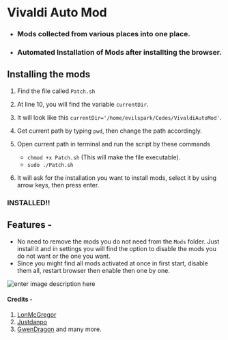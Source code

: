 # Vivaldi Auto Mod

 - ### Mods collected from various places into one place. 
 -  ### Automated Installation of Mods after installting the browser.

## Installing the mods

1. Find the file called `Patch.sh`
2. At line 10, you will find the variable `currentDir`.
3. It will look like this `currentDir='/home/evilspark/Codes/VivaldiAutoMod'`.
4. Get current path by typing `pwd`, then change the path accordingly.
5. Open current path in terminal and run the script by these commands
	- `chmod +x Patch.sh` (This will make the file executable).
	 - `sudo ./Patch.sh`

6. It will ask for the installation you want to install mods, select it by using arrow keys, then press enter.

### INSTALLED!!


## Features - 
- No need to remove the mods you do not need from the `Mods` folder. Just install it and in settings you will find the option to disable the mods you do not want or the one you want.
- Since you might find all mods activated at once in first start, disable them all, restart browser then enable then one by one.

![enter image description here](https://github.com/EvilSpark/VivaldiAutoMod/blob/master/image.png?raw=true)

#### Credits - 
1. [LonMcGregor](https://github.com/LonMcGregor/VivaldiMods)
2. [Justdanpo](https://github.com/justdanpo/VivaldiHooks)
 3. [GwenDragon](https://forum.vivaldi.net/user/gwen-dragon)
 and many more.
